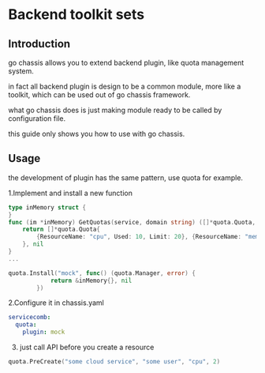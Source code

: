 # Backend toolkit sets

## Introduction
go chassis allows you to extend backend plugin, like quota management system.

in fact all backend plugin is design to be a common module, more like a toolkit,
which can be used out of go chassis framework. 

what go chassis does is just making module ready to be called by configuration file.

this guide only shows you how to use with go chassis.

## Usage
the development of plugin has the same pattern, use quota for example. 

1.Implement and install a new function
```go
type inMemory struct {
}
func (im *inMemory) GetQuotas(service, domain string) ([]*quota.Quota, error) {
	return []*quota.Quota{
		{ResourceName: "cpu", Used: 10, Limit: 20}, {ResourceName: "mem", Used: 10, Limit: 256},
	}, nil
}
...
```
```go
quota.Install("mock", func() (quota.Manager, error) {
			return &inMemory{}, nil
		})
```

2.Configure it in chassis.yaml
```yaml
servicecomb:
  quota:
    plugin: mock
```

3. just call API before you create a resource
```go
quota.PreCreate("some cloud service", "some user", "cpu", 2)
```